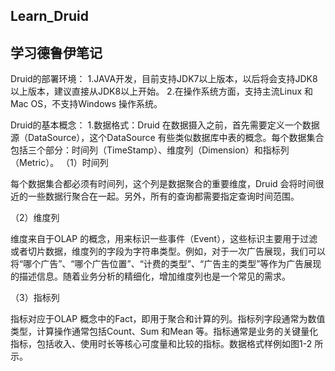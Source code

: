 ## Learn_Druid
## 学习德鲁伊笔记

Druid的部署环境：
1.JAVA开发，目前支持JDK7以上版本，以后将会支持JDK8以上版本，建议直接从JDK8以上开始。
2.在操作系统方面，支持主流Linux 和Mac OS，不支持Windows 操作系统。

Druid的基本概念：
1.数据格式：Druid 在数据摄入之前，首先需要定义一个数据源（DataSource），这个DataSource 有些类似数据库中表的概念。每个数据集合包括三个部分：时间列（TimeStamp）、维度列（Dimension）和指标列（Metric）。
（1）时间列

每个数据集合都必须有时间列，这个列是数据聚合的重要维度，Druid 会将时间很近的一些数据行聚合在一起。另外，所有的查询都需要指定查询时间范围。

（2）维度列

维度来自于OLAP 的概念，用来标识一些事件（Event），这些标识主要用于过滤或者切片数据，维度列的字段为字符串类型。例如，对于一次广告展现，我们可以将“哪个广告”、“哪个广告位置”、“计费的类型”、“广告主的类型”等作为广告展现的描述信息。随着业务分析的精细化，增加维度列也是一个常见的需求。

（3）指标列

指标对应于OLAP 概念中的Fact，即用于聚合和计算的列。指标列字段通常为数值类型，计算操作通常包括Count、Sum 和Mean 等。指标通常是业务的关键量化指标，包括收入、使用时长等核心可度量和比较的指标。数据格式样例如图1-2 所示。

